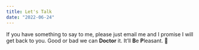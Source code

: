 ```yaml
---
title: Let's Talk
date: "2022-06-24"
---
```


If you have something to say to me, please just email me and I promise I will get back to you. Good or bad we can **Doctor** it. It’ll **B**e **P**leasant. 🌻
